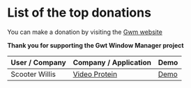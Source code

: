 # List of the top donations #


You can make a donation by visiting the [Gwm website](http://www.gwtwindowmanager.org/supporting-gwm.html)

**Thank you for supporting the Gwt Window Manager project**

| **User / Company** | **Company / Application**| **Demo** |
|:-------------------|:-------------------------|:---------|
| Scooter Willis     | [Video Protein](http://www.videoprotein.com/)| [Demo](http://www.videoprotein.com/demo3min/Demo3.html)|